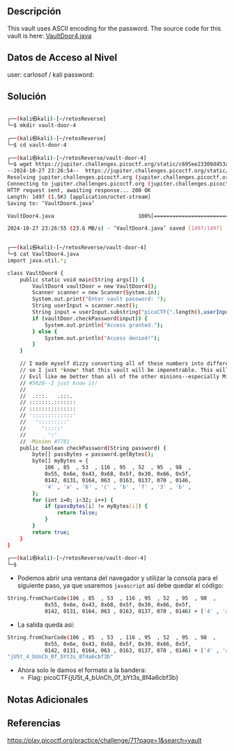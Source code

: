 ## Descripción 
This vault uses ASCII encoding for the password. The source code for this vault is here: [VaultDoor4.java](https://jupiter.challenges.picoctf.org/static/c695ee23309d453a3ef369c34cc1bccb/VaultDoor4.java)

## Datos de Acceso al Nivel
user: carlosof / kali
password:

## Solución
```bash
                                                                                                                                                                        
┌──(kali㉿kali)-[~/retosReverse]
└─$ mkdir vault-door-4
                                                                                                                                                                        
┌──(kali㉿kali)-[~/retosReverse]
└─$ cd vault-door-4
                                                                                                                                                                        
┌──(kali㉿kali)-[~/retosReverse/vault-door-4]
└─$ wget https://jupiter.challenges.picoctf.org/static/c695ee23309d453a3ef369c34cc1bccb/VaultDoor4.java
--2024-10-27 23:26:54--  https://jupiter.challenges.picoctf.org/static/c695ee23309d453a3ef369c34cc1bccb/VaultDoor4.java
Resolving jupiter.challenges.picoctf.org (jupiter.challenges.picoctf.org)... 3.131.60.8
Connecting to jupiter.challenges.picoctf.org (jupiter.challenges.picoctf.org)|3.131.60.8|:443... connected.
HTTP request sent, awaiting response... 200 OK
Length: 1497 (1.5K) [application/octet-stream]
Saving to: ‘VaultDoor4.java’

VaultDoor4.java                           100%[=====================================================================================>]   1.46K  --.-KB/s    in 0s      

2024-10-27 23:26:55 (23.6 MB/s) - ‘VaultDoor4.java’ saved [1497/1497]

                                                                                                                                                                        
┌──(kali㉿kali)-[~/retosReverse/vault-door-4]
└─$ cat VaultDoor4.java 
import java.util.*;

class VaultDoor4 {
    public static void main(String args[]) {
        VaultDoor4 vaultDoor = new VaultDoor4();
        Scanner scanner = new Scanner(System.in);
        System.out.print("Enter vault password: ");
        String userInput = scanner.next();
        String input = userInput.substring("picoCTF{".length(),userInput.length()-1);
        if (vaultDoor.checkPassword(input)) {
            System.out.println("Access granted.");
        } else {
            System.out.println("Access denied!");
        }
    }

    // I made myself dizzy converting all of these numbers into different bases,
    // so I just *know* that this vault will be impenetrable. This will make Dr.
    // Evil like me better than all of the other minions--especially Minion
    // #5620--I just know it!
    //
    //  .:::.   .:::.
    // :::::::.:::::::
    // :::::::::::::::
    // ':::::::::::::'
    //   ':::::::::'
    //     ':::::'
    //       ':'
    // -Minion #7781
    public boolean checkPassword(String password) {
        byte[] passBytes = password.getBytes();
        byte[] myBytes = {
            106 , 85  , 53  , 116 , 95  , 52  , 95  , 98  ,
            0x55, 0x6e, 0x43, 0x68, 0x5f, 0x30, 0x66, 0x5f,
            0142, 0131, 0164, 063 , 0163, 0137, 070 , 0146,
            '4' , 'a' , '6' , 'c' , 'b' , 'f' , '3' , 'b' ,
        };
        for (int i=0; i<32; i++) {
            if (passBytes[i] != myBytes[i]) {
                return false;
            }
        }
        return true;
    }
}
                                                                                                                                                                        
┌──(kali㉿kali)-[~/retosReverse/vault-door-4]
└─$ 
```

- Podemos abrir una ventana del navegador y utilizar la consola para el siguiente paso, ya que usaremos `javascript` así debe quedar el código:
```bash
String.fromCharCode(106 , 85  , 53  , 116 , 95  , 52  , 95  , 98  ,
            0x55, 0x6e, 0x43, 0x68, 0x5f, 0x30, 0x66, 0x5f,
            0142, 0131, 0164, 063 , 0163, 0137, 070 , 0146) + ['4' , 'a' , '6' , 'c' , 'b' , 'f' , '3' , 'b' ].join('')
```
- La salida queda así:
```bash
String.fromCharCode(106 , 85  , 53  , 116 , 95  , 52  , 95  , 98  ,
            0x55, 0x6e, 0x43, 0x68, 0x5f, 0x30, 0x66, 0x5f,
            0142, 0131, 0164, 063 , 0163, 0137, 070 , 0146) + ['4' , 'a' , '6' , 'c' , 'b' , 'f' , '3' , 'b' ].join('')
"jU5t_4_bUnCh_0f_bYt3s_8f4a6cbf3b"
```
- Ahora solo le damos el formato a la bandera:
	- Flag: picoCTF{jU5t_4_bUnCh_0f_bYt3s_8f4a6cbf3b}

## Notas Adicionales


## Referencias 
https://play.picoctf.org/practice/challenge/71?page=1&search=vault